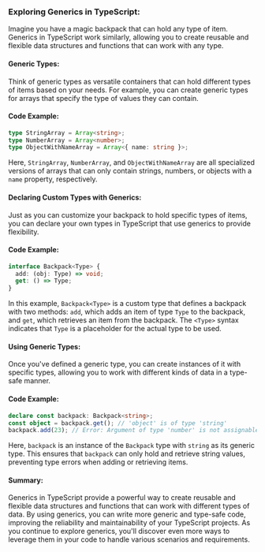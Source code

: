 ### Exploring Generics in TypeScript:

Imagine you have a magic backpack that can hold any type of item. Generics in TypeScript work similarly, allowing you to create reusable and flexible data structures and functions that can work with any type.

#### Generic Types:

Think of generic types as versatile containers that can hold different types of items based on your needs. For example, you can create generic types for arrays that specify the type of values they can contain.

#### Code Example:
```typescript
type StringArray = Array<string>;
type NumberArray = Array<number>;
type ObjectWithNameArray = Array<{ name: string }>;
```
Here, `StringArray`, `NumberArray`, and `ObjectWithNameArray` are all specialized versions of arrays that can only contain strings, numbers, or objects with a `name` property, respectively.

#### Declaring Custom Types with Generics:

Just as you can customize your backpack to hold specific types of items, you can declare your own types in TypeScript that use generics to provide flexibility.

#### Code Example:
```typescript
interface Backpack<Type> {
  add: (obj: Type) => void;
  get: () => Type;
}
```
In this example, `Backpack<Type>` is a custom type that defines a backpack with two methods: `add`, which adds an item of type `Type` to the backpack, and `get`, which retrieves an item from the backpack. The `<Type>` syntax indicates that `Type` is a placeholder for the actual type to be used.

#### Using Generic Types:

Once you've defined a generic type, you can create instances of it with specific types, allowing you to work with different kinds of data in a type-safe manner.

#### Code Example:
```typescript
declare const backpack: Backpack<string>;
const object = backpack.get(); // 'object' is of type 'string'
backpack.add(23); // Error: Argument of type 'number' is not assignable to parameter of type 'string'.
```
Here, `backpack` is an instance of the `Backpack` type with `string` as its generic type. This ensures that `backpack` can only hold and retrieve string values, preventing type errors when adding or retrieving items.

#### Summary:

Generics in TypeScript provide a powerful way to create reusable and flexible data structures and functions that can work with different types of data. By using generics, you can write more generic and type-safe code, improving the reliability and maintainability of your TypeScript projects. As you continue to explore generics, you'll discover even more ways to leverage them in your code to handle various scenarios and requirements.